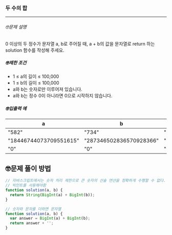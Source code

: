 ### 두 수의 합

---

###### 🤓문제 설명

0 이상의 두 정수가 문자열 a, b로 주어질 때, a + b의 값을 문자열로 return 하는 solution 함수를 작성해 주세요.

##### 🤓제한 조건

- 1 ≤ a의 길이 ≤ 100,000
- 1 ≤ b의 길이 ≤ 100,000
- a와 b는 숫자로만 이루어져 있습니다.
- a와 b는 정수 0이 아니라면 0으로 시작하지 않습니다.

##### 🤓입출력 예

| a                      | b                       | result                  |
| ---------------------- | ----------------------- | ----------------------- |
| "582"                  | "734"                   | "1316"                  |
| "18446744073709551615" | "287346502836570928366" | "305793246910280479981" |
| "0"                    | "0"                     | "0"                     |

## 🤓문제 풀이 방법

```javascript
// 자바스크립트에서는 숫자 처리 제한으로 큰 숫자의 산술 연산을 정확하게 수행할 수 없다.
// 빅인트를 사용해야함
function solution(a, b) {
  return String(BigInt(a) + BigInt(b));
}
```

```javascript
// 숫자와 문자를 더하면 문자열
function solution(a, b) {
  var answer = BigInt(a) + BigInt(b);
  return answer + '';
}
```
